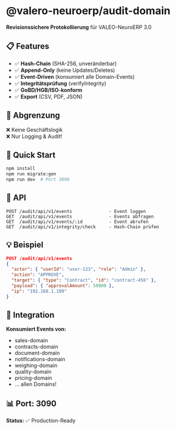 # @valero-neuroerp/audit-domain

**Revisionssichere Protokollierung** für VALEO-NeuroERP 3.0

## 📋 Features

- ✅ **Hash-Chain** (SHA-256, unveränderbar)
- ✅ **Append-Only** (keine Updates/Deletes)
- ✅ **Event-Driven** (konsumiert alle Domain-Events)
- ✅ **Integritätsprüfung** (verifyIntegrity)
- ✅ **GoBD/HGB/ISO-konform**
- ✅ **Export** (CSV, PDF, JSON)

## 🚫 Abgrenzung

❌ Keine Geschäftslogik  
❌ Nur Logging & Audit!

## 🚀 Quick Start

```bash
npm install
npm run migrate:gen
npm run dev  # Port 3090
```

## 📡 API

```
POST /audit/api/v1/events              - Event loggen
GET  /audit/api/v1/events              - Events abfragen
GET  /audit/api/v1/events/:id          - Event abrufen
GET  /audit/api/v1/integrity/check     - Hash-Chain prüfen
```

## 💡 Beispiel

```json
POST /audit/api/v1/events
{
  "actor": { "userId": "user-123", "role": "Admin" },
  "action": "APPROVE",
  "target": { "type": "Contract", "id": "contract-456" },
  "payload": { "approvalAmount": 50000 },
  "ip": "192.168.1.100"
}
```

## 🔗 Integration

**Konsumiert Events von:**
- sales-domain
- contracts-domain
- document-domain
- notifications-domain
- weighing-domain
- quality-domain
- pricing-domain
- ... allen Domains!

## 📊 Port: 3090

**Status:** ✅ Production-Ready
